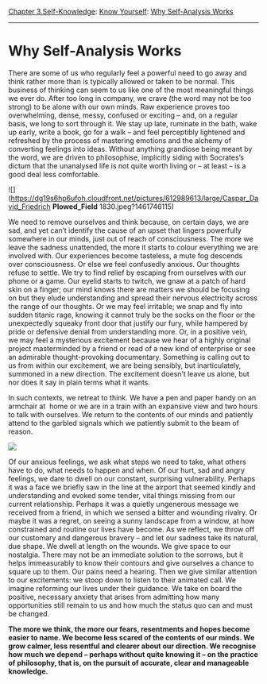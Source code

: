 [Chapter 3.Self-Knowledge](https://www.theschooloflife.com/thebookoflife/category/self-knowledge/): [Know Yourself](https://www.theschooloflife.com/thebookoflife/category/self-knowledge/know-yourself/): [Why Self-Analysis Works](https://www.theschooloflife.com/thebookoflife/when-the-unexamined-life-feels-uncomfortable/)

* * *

# Why Self-Analysis Works

There are some of us who regularly feel a powerful need to go away and think rather more than is typically allowed or taken to be normal. This business of thinking can seem to us like one of the most meaningful things we ever do. After too long in company, we crave (the word may not be too strong) to be alone with our own minds. Raw experience proves too overwhelming, dense, messy, confused or exciting – and, on a regular basis, we long to sort through it. We stay up late, ruminate in the bath, wake up early, write a book, go for a walk – and feel perceptibly lightened and refreshed by the process of mastering emotions and the alchemy of converting feelings into ideas. Without anything grandiose being meant by the word, we are driven to philosophise, implicitly siding with Socrates’s dictum that the unanalysed life is not quite worth living or – at least – is a good deal less comfortable.

![](https://dg19s6hp6ufoh.cloudfront.net/pictures/612989613/large/Caspar_David_Friedrich __Plowed_Field__ 1830.jpeg?1461746115)

We need to remove ourselves and think because, on certain days, we are sad, and yet can’t identify the cause of an upset that lingers powerfully somewhere in our minds, just out of reach of consciousness. The more we leave the sadness unattended, the more it starts to colour everything we are involved with. Our experiences become tasteless, a mute fog descends over consciousness. Or else we feel confusedly anxious. Our thoughts refuse to settle. We try to find relief by escaping from ourselves with our phone or a game. Our eyelid starts to twitch, we gnaw at a patch of hard skin on a finger; our mind knows there are matters we should be focusing on but they elude understanding and spread their nervous electricity across the range of our thoughts. Or we may feel irritable; we snap and fly into sudden titanic rage, knowing it cannot truly be the socks on the floor or the unexpectedly squeaky front door that justify our fury, while hampered by pride or defensive denial from understanding more. Or, in a positive vein, we may feel a mysterious excitement because we hear of a highly original project masterminded by a friend or read of a new kind of enterprise or see an admirable thought-provoking documentary. Something is calling out to us from within our excitement, we are being sensibly, but inarticulately, summoned in a new direction. The excitement doesn’t leave us alone, but nor does it say in plain terms what it wants.

In such contexts, we retreat to think. We have a pen and paper handy on an armchair at &nbsp;home or we are in a train with an expansive view and two hours to talk with ourselves. We return to the contents of our minds and patiently attend to the garbled signals which we patiently submit to the beam of reason.

![](http://www.absolutearts.com/portfolio3/a/avangils/View_from_a_Speeding_Train_10_Barcelona_to_Nice-1295489092m.jpg)

Of our anxious feelings, we ask what steps we need to take, what others have to do, what needs to happen and when. Of our hurt, sad and angry feelings, we dare to dwell on our constant, surprising vulnerability. Perhaps it was a face we briefly saw in the line at the airport that seemed kindly and understanding and evoked some tender, vital things missing from our current relationship. Perhaps it was a quietly ungenerous message we received from a friend, in which we sensed a bitter and wounding rivalry. Or maybe it was a regret, on seeing a sunny landscape from a window, at how constrained and routine our lives have become. As we reflect, we throw off our customary and dangerous bravery – and let our sadness take its natural, due shape. We dwell at length on the wounds. We give space to our nostalgia. There may not be an immediate solution to the sorrows, but it helps immeasurably to know their contours and give ourselves a chance to square up to them. Our pains need a hearing. Then we give similar attention to our excitements: we stoop down to listen to their animated call. We imagine reforming our lives under their guidance. We take on board the positive, necessary anxiety that arises from admitting how many opportunities still remain to us and how much the status quo can and must be changed.

**The more we think, the more our fears, resentments and hopes become easier to name. We become less scared of the contents of our minds. We grow calmer, less resentful and clearer about our direction. We recognise how much we depend – perhaps without quite knowing it – on the practice of philosophy, that is, on the pursuit of accurate, clear and manageable knowledge.**
